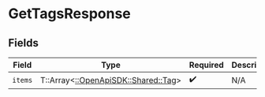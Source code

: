 # GetTagsResponse


## Fields

| Field                                                             | Type                                                              | Required                                                          | Description                                                       |
| ----------------------------------------------------------------- | ----------------------------------------------------------------- | ----------------------------------------------------------------- | ----------------------------------------------------------------- |
| `items`                                                           | T::Array<[::OpenApiSDK::Shared::Tag](../../models/shared/tag.md)> | :heavy_check_mark:                                                | N/A                                                               |